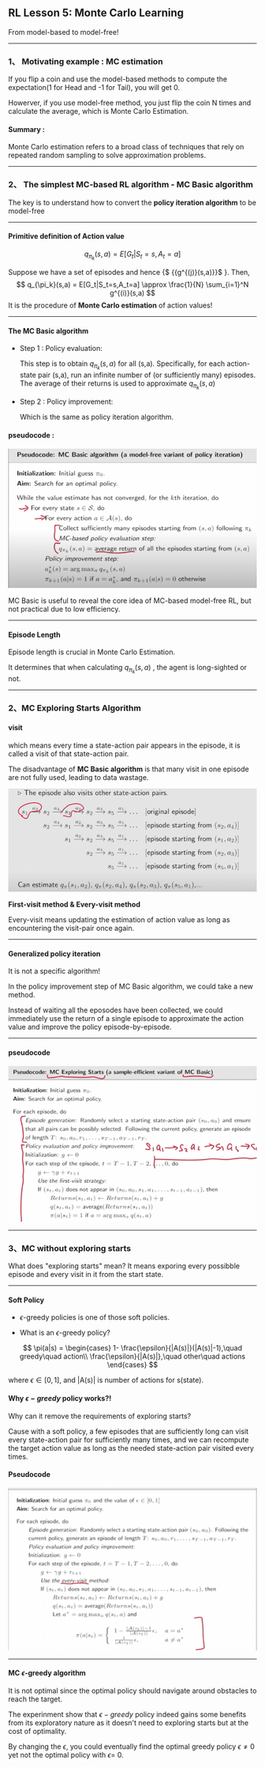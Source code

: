 ## RL Lesson 5: Monte Carlo Learning

From model-based to model-free!

___

### 1、 Motivating example : MC estimation

If  you flip a coin and use the model-based methods to compute the expectation(1 for Head and -1 for Tail), you will get 0.

Howerver, if you use model-free method, you just flip the coin N times and calculate the average, which is  Monte Carlo Estimation.

#### Summary :

Monte Carlo estimation refers to a broad class of  techniques that rely on repeated random sampling to solve approximation problems.

___

### 2、 The simplest MC-based RL algorithm - MC Basic algorithm

The key is to understand how to convert the **policy iteration algorithm** to be model-free

____

#### Primitive definition of  Action value

$$
q_{\pi_k}(s,a) = E[G_t|S_t=s,A_t=a]
$$

Suppose we have a set of episodes and hence {$ {{g^{(j)}(s,a)}}$ }. Then,
$$
q_{\pi_k}(s,a) = E[G_t|S_t=s,A_t=a] \approx \frac{1}{N} \sum_{i=1}^N g^{(i)}(s,a)
$$
It is the procedure of **Monte Carlo estimation** of action values!

___

#### The MC Basic algorithm

* Step 1 : Policy evaluation:

  This step is to obtain $q_{\pi_k}(s,a)$ for all (s,a). Specifically, for each action-state pair (s,a), run an infinite number of (or sufficiently many) episodes. The average of their returns is used to approximate $q_{\pi_k}(s,a)$

* Step 2 : Policy improvement:

  Which is the same as policy iteration algorithm.

#### pseudocode : 

![CODE](printscreen/C5/MC_BASIC_ALGORITHM.png)

MC Basic is useful to reveal the core idea of MC-based model-free RL, but not practical due to low efficiency.

___

#### Episode Length

Episode length is crucial in Monte Carlo Estimation.

It determines that when calculating  $q_{\pi_k}(s,a)$ , the agent is long-sighted or not.

____

### 2、MC Exploring Starts Algorithm

#### **visit**

which means every time a state-action pair appears in the episode, it is called a visit of that state-action pair.

The disadvantage of **MC Basic algorithm** is  that many visit in one episode are not fully used, leading to data wastage.

![visit](printscreen/C5/visit.png)

**First-visit method & Every-visit method**

Every-visit means updating the estimation of action value as long as encountering the visit-pair once again.

____

#### Generalized policy iteration

It is not a specific algorithm!

In the policy improvement step of MC Basic algorithm, we could take a new method.

Instead of waiting all the eposodes have been collected, we could immediately use the return of a  single episode to approximate the action value and improve the policy episode-by-episode.

___

#### pseudocode

![p](printscreen/C5/MC_exploring_starts.png)

____

### 3、MC without exploring starts

What does "exploring starts" mean? It means exporing every possibble episode and every visit in it from the start state.

_____

#### Soft Policy

* $\epsilon$-greedy policies is one of those soft policies.

* What is an $\epsilon$-greedy policy?

$$
\pi(a|s) = \begin{cases}
		1- \frac{\epsilon}{|A(s)|}(|A(s)|-1),\quad greedy\quad action\\
		\frac{\epsilon}{|A(s)|},\quad other\quad actions
		\end{cases}
$$

where $\epsilon \in [0,1]$, and |A(s)| is number of actions for s(state).

#### Why $\epsilon -greedy$ policy works?!

Why can it remove the requirements of exploring starts?

Cause with a soft policy, a few episodes that are sufficiently long can visit every state-action pair for sufficiently many times, and we can recompute the target action value as long as the needed state-action pair visited every times.

#### Pseudocode

![pic](printscreen/C5/Greedy.png)

_____

#### MC $\epsilon$-greedy algorithm

It is not optimal since the optimal policy should navigate around obstacles to reach the target.

The experinment show that $\epsilon-greedy$ policy indeed gains some benefits from its exploratory nature as it doesn't need to exploring starts but at the cost of optimality.

By changing the $\epsilon$,  you could eventually find the optimal greedy policy  $\epsilon \ne 0$ yet not the optimal policy with $\epsilon$= 0.

